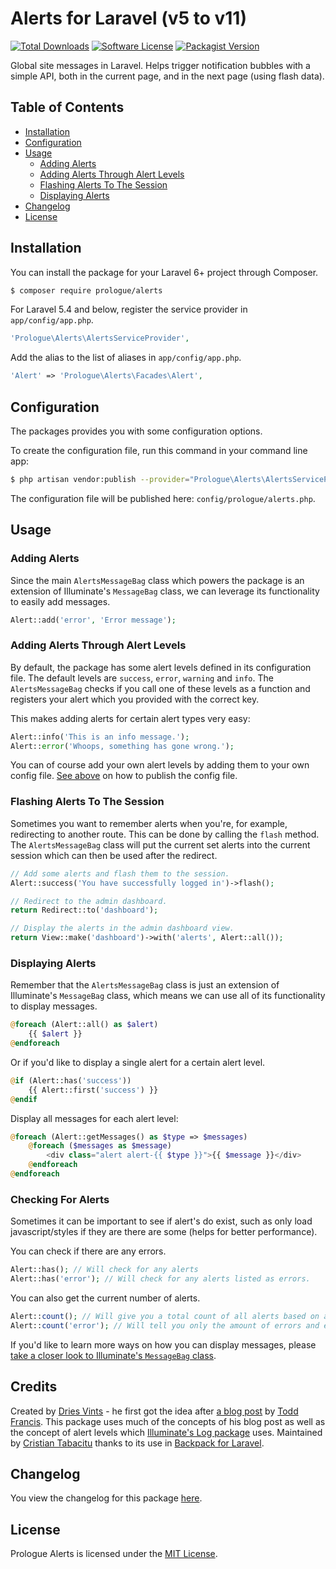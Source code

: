 # Alerts for Laravel (v5 to v11)

[![Total Downloads](https://img.shields.io/packagist/dt/prologue/alerts.svg?style=flat-square)](https://packagist.org/packages/prologue/alerts)
[![Software License](https://img.shields.io/badge/license-MIT-brightgreen.svg?style=flat-square)](license.md)
[![Packagist Version](https://img.shields.io/packagist/v/prologue/alerts.svg?style=flat-square)](https://packagist.org/packages/prologue/alerts)

Global site messages in Laravel. Helps trigger notification bubbles with a simple API, both in the current page, and in the next page (using flash data).

## Table of Contents

- [Installation](#installation)
- [Configuration](#configuration)
- [Usage](#usage)
    - [Adding Alerts](#adding-alerts)
    - [Adding Alerts Through Alert Levels](#adding-alerts-through-alert-levels)
    - [Flashing Alerts To The Session](#flashing-alerts-to-the-session)
    - [Displaying Alerts](#displaying-alerts)
- [Changelog](#changelog)
- [License](#license)

## Installation

You can install the package for your Laravel 6+ project through Composer.

```bash
$ composer require prologue/alerts
```

For Laravel 5.4 and below, register the service provider in `app/config/app.php`.

```php
'Prologue\Alerts\AlertsServiceProvider',
```

Add the alias to the list of aliases in `app/config/app.php`.

```php
'Alert' => 'Prologue\Alerts\Facades\Alert',
```

## Configuration

The packages provides you with some configuration options.

To create the configuration file, run this command in your command line app:

```bash
$ php artisan vendor:publish --provider="Prologue\Alerts\AlertsServiceProvider"
```

The configuration file will be published here: `config/prologue/alerts.php`.

## Usage

### Adding Alerts

Since the main `AlertsMessageBag` class which powers the package is an extension of Illuminate's `MessageBag` class, we can leverage its functionality to easily add messages.

```php
Alert::add('error', 'Error message');
```

### Adding Alerts Through Alert Levels

By default, the package has some alert levels defined in its configuration file. The default levels are `success`, `error`, `warning` and `info`. The `AlertsMessageBag` checks if you call one of these levels as a function and registers your alert which you provided with the correct key.

This makes adding alerts for certain alert types very easy:

```php
Alert::info('This is an info message.');
Alert::error('Whoops, something has gone wrong.');
```

You can of course add your own alert levels by adding them to your own config file. [See above](#configuration) on how to publish the config file.

### Flashing Alerts To The Session

Sometimes you want to remember alerts when you're, for example, redirecting to another route. This can be done by calling the `flash` method. The `AlertsMessageBag` class will put the current set alerts into the current session which can then be used after the redirect.

```php
// Add some alerts and flash them to the session.
Alert::success('You have successfully logged in')->flash();

// Redirect to the admin dashboard.
return Redirect::to('dashboard');

// Display the alerts in the admin dashboard view.
return View::make('dashboard')->with('alerts', Alert::all());
```

### Displaying Alerts

Remember that the `AlertsMessageBag` class is just an extension of Illuminate's `MessageBag` class, which means we can use all of its functionality to display messages.

```php
@foreach (Alert::all() as $alert)
    {{ $alert }}
@endforeach
```

Or if you'd like to display a single alert for a certain alert level.

```php
@if (Alert::has('success'))
    {{ Alert::first('success') }}
@endif
```

Display all messages for each alert level:

```php
@foreach (Alert::getMessages() as $type => $messages)
    @foreach ($messages as $message)
        <div class="alert alert-{{ $type }}">{{ $message }}</div>
    @endforeach
@endforeach
```

### Checking For Alerts

Sometimes it can be important to see if alert's do exist, such as only load javascript/styles if they are there are some (helps for better performance).

You can check if there are any errors.

```php
Alert::has(); // Will check for any alerts
Alert::has('error'); // Will check for any alerts listed as errors.
```

You can also get the current number of alerts.

```php
Alert::count(); // Will give you a total count of all alerts based on all levels within your alerts config.
Alert::count('error'); // Will tell you only the amount of errors and exclude any levels.
```

If you'd like to learn more ways on how you can display messages, please [take a closer look to Illuminate's `MessageBag` class](https://github.com/illuminate/support/blob/master/MessageBag.php).

## Credits

Created by [Dries Vints](https://github.com/driesvints) - he first got the idea after [a blog post](http://toddish.co.uk/blog/global-site-messages-in-laravel-4/) by [Todd Francis](http://toddish.co.uk/). This package uses much of the concepts of his blog post as well as the concept of alert levels which [Illuminate's Log package](https://github.com/illuminate/log) uses. Maintained by [Cristian Tabacitu](https://github.com/tabacitu) thanks to its use in [Backpack for Laravel](http://backpackforlaravel.com/).

## Changelog

You view the changelog for this package [here](changelog.md).

## License

Prologue Alerts is licensed under the [MIT License](license.md).
